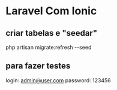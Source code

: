 # Laravel Com Ionic

## criar tabelas e "seedar"
php artisan migrate:refresh --seed

## para fazer testes
login: admin@user.com
password: 123456